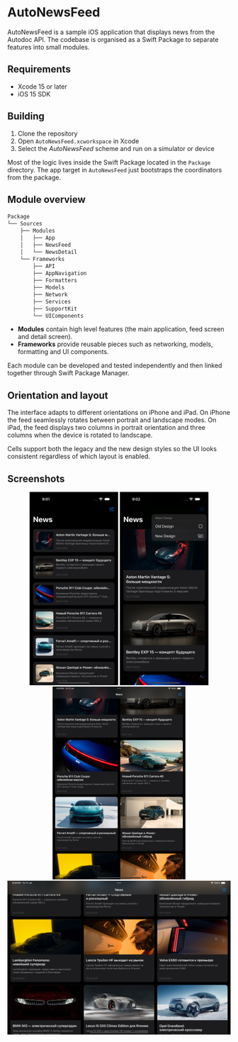 # AutoNewsFeed

AutoNewsFeed is a sample iOS application that displays news from the Autodoc API. The codebase is organised as a Swift Package to separate features into small modules.

## Requirements
- Xcode 15 or later
- iOS 15 SDK

## Building
1. Clone the repository
2. Open `AutoNewsFeed.xcworkspace` in Xcode
3. Select the *AutoNewsFeed* scheme and run on a simulator or device

Most of the logic lives inside the Swift Package located in the `Package` directory. The app target in `AutoNewsFeed` just bootstraps the coordinators from the package.

## Module overview

```
Package
└── Sources
    ├── Modules
    │   ├── App
    │   ├── NewsFeed
    │   └── NewsDetail
    └── Frameworks
        ├── API
        ├── AppNavigation
        ├── Formatters
        ├── Models
        ├── Network
        ├── Services
        ├── SupportKit
        └── UIComponents
```

- **Modules** contain high level features (the main application, feed screen and detail screen).
- **Frameworks** provide reusable pieces such as networking, models, formatting and UI components.

Each module can be developed and tested independently and then linked together through Swift Package Manager.

## Orientation and layout

The interface adapts to different orientations on iPhone and iPad. On iPhone the feed seamlessly rotates between portrait and landscape modes. On iPad, the feed displays two columns in portrait orientation and three columns when the device is rotated to landscape.

Cells support both the legacy and the new design styles so the UI looks consistent regardless of which layout is enabled.

## Screenshots

<!-- Placeholder images; replace with real screenshots from the simulator -->
<p align="center">
  <img src="docs/iphone_placeholder.png" alt="iPhone" width="200"/>
  <img src="docs/iphone_placeholder_new.png" alt="iPhone" width="200"/>
  <img src="docs/ipad_portrait_placeholder.png" alt="iPad Portrait" width="300"/>
  <img src="docs/ipad_landscape_placeholder.png" alt="iPad Landscape" width="720"/>
</p>

